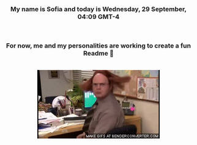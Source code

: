 


<div align="center">
<h3 >My name is Sofia and today is Wednesday, 29 September, 04:09 GMT-4</h3><br>
<h3 >For now, me and my personalities are working to create a fun Readme 👋
</h3><br>
<img src='img/dwight.gif' alt='working...'/>
</div>
